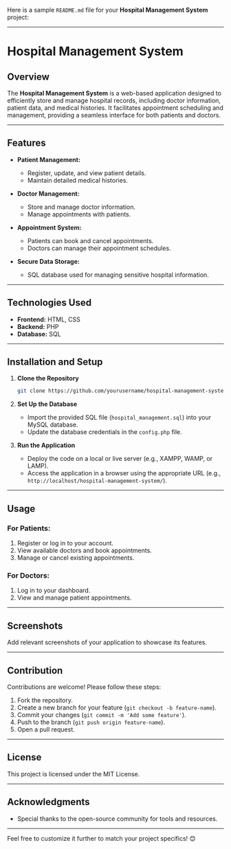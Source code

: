 Here is a sample `README.md` file for your **Hospital Management System** project:

---

# Hospital Management System  

## Overview  
The **Hospital Management System** is a web-based application designed to efficiently store and manage hospital records, including doctor information, patient data, and medical histories. It facilitates appointment scheduling and management, providing a seamless interface for both patients and doctors.  

---

## Features  
- **Patient Management:**  
  - Register, update, and view patient details.  
  - Maintain detailed medical histories.  

- **Doctor Management:**  
  - Store and manage doctor information.  
  - Manage appointments with patients.  

- **Appointment System:**  
  - Patients can book and cancel appointments.  
  - Doctors can manage their appointment schedules.  

- **Secure Data Storage:**  
  - SQL database used for managing sensitive hospital information.  

---

## Technologies Used  
- **Frontend:** HTML, CSS  
- **Backend:** PHP  
- **Database:** SQL  

---

## Installation and Setup  

1. **Clone the Repository**  
   ```bash  
   git clone https://github.com/yourusername/hospital-management-system.git  
   ```  

2. **Set Up the Database**  
   - Import the provided SQL file (`hospital_management.sql`) into your MySQL database.  
   - Update the database credentials in the `config.php` file.  

3. **Run the Application**  
   - Deploy the code on a local or live server (e.g., XAMPP, WAMP, or LAMP).  
   - Access the application in a browser using the appropriate URL (e.g., `http://localhost/hospital-management-system/`).  

---

## Usage  

### For Patients:  
1. Register or log in to your account.  
2. View available doctors and book appointments.  
3. Manage or cancel existing appointments.  

### For Doctors:  
1. Log in to your dashboard.  
2. View and manage patient appointments.  

---

## Screenshots  
Add relevant screenshots of your application to showcase its features.  

---

## Contribution  
Contributions are welcome! Please follow these steps:  
1. Fork the repository.  
2. Create a new branch for your feature (`git checkout -b feature-name`).  
3. Commit your changes (`git commit -m 'Add some feature'`).  
4. Push to the branch (`git push origin feature-name`).  
5. Open a pull request.  

---

## License  
This project is licensed under the MIT License.  

---

## Acknowledgments  
- Special thanks to the open-source community for tools and resources.  

---

Feel free to customize it further to match your project specifics! 😊
